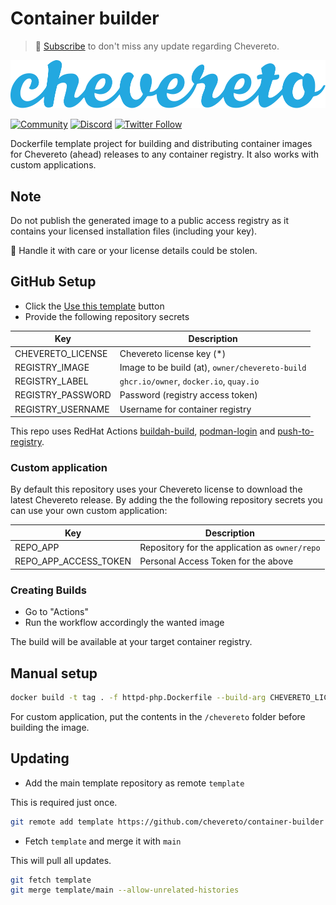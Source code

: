 # Container builder

> 🔔 [Subscribe](https://newsletter.chevereto.com/subscription?f=PmL892XuTdfErVq763PCycJQrvZ8PYc9JbsVUttqiPV1zXt6DDtf7lhepEStqE8LhGs8922ZYmGT7CYjMH5uSx23pL6Q) to don't miss any update regarding Chevereto.

![Chevereto](LOGO.svg)

[![Community](https://img.shields.io/badge/chv.to-community-blue?style=flat-square)](https://chv.to/community)
[![Discord](https://img.shields.io/discord/759137550312407050?style=flat-square)](https://chv.to/discord)
[![Twitter Follow](https://img.shields.io/twitter/follow/chevereto?style=social)](https://twitter.com/chevereto)

Dockerfile template project for building and distributing container images for Chevereto (ahead) releases to any container registry. It also works with custom applications.

## Note

Do not publish the generated image to a public access registry as it contains your licensed installation files (including your key).

🧐 Handle it with care or your license details could be stolen.

## GitHub Setup

* Click the [Use this template](https://github.com/chevereto/docker-builder/generate) button
* Provide the following repository secrets

| Key               | Description                                     |
| ----------------- | ----------------------------------------------- |
| CHEVERETO_LICENSE | Chevereto license key (*)                       |
| REGISTRY_IMAGE    | Image to be build (at), `owner/chevereto-build` |
| REGISTRY_LABEL    | `ghcr.io/owner`, `docker.io`, `quay.io`         |
| REGISTRY_PASSWORD | Password (registry access token)                |
| REGISTRY_USERNAME | Username for container registry                 |

This repo uses RedHat Actions [buildah-build](https://github.com/redhat-actions/buildah-build), [podman-login](https://github.com/redhat-actions/podman-login) and [push-to-registry](https://github.com/redhat-actions/push-to-registry).

### Custom application

By default this repository uses your Chevereto license to download the latest Chevereto release. By adding the the following repository secrets you can use your own custom application:

| Key                   | Description                                    |
| --------------------- | ---------------------------------------------- |
| REPO_APP              | Repository for the application as `owner/repo` |
| REPO_APP_ACCESS_TOKEN | Personal Access Token for the above            |

### Creating Builds

* Go to "Actions"
* Run the workflow accordingly the wanted image

The build will be available at your target container registry.

## Manual setup

```sh
docker build -t tag . -f httpd-php.Dockerfile --build-arg CHEVERETO_LICENSE=<license>
```

For custom application, put the contents in the `/chevereto` folder before building the image.

## Updating

* Add the main template repository as remote `template`

This is required just once.
  
```sh
git remote add template https://github.com/chevereto/container-builder 
```

* Fetch `template` and merge it with `main`

This will pull all updates.

```sh
git fetch template
git merge template/main --allow-unrelated-histories
```
